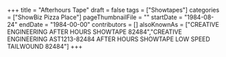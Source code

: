 +++
title = "Afterhours Tape"
draft = false
tags = ["Showtapes"]
categories = ["ShowBiz Pizza Place"]
pageThumbnailFile = ""
startDate = "1984-08-24"
endDate = "1984-00-00"
contributors = []
alsoKnownAs = ["CREATIVE ENGINEERING AFTER HOURS SHOWTAPE 82484","CREATIVE ENGINEERING AST1213-82484 AFTER HOURS SHOWTAPE LOW SPEED TAILWOUND 82484"]
+++
